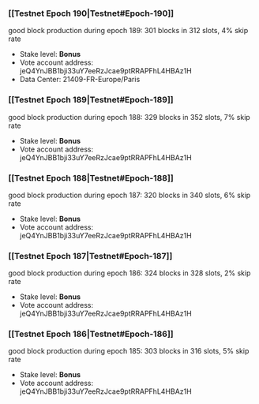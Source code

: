 ### [[Testnet Epoch 190|Testnet#Epoch-190]]
good block production during epoch 189: 301 blocks in 312 slots, 4% skip rate
* Stake level: **Bonus**
* Vote account address: jeQ4YnJBB1bji33uY7eeRzJcae9ptRRAPFhL4HBAz1H
* Data Center: 21409-FR-Europe/Paris
### [[Testnet Epoch 189|Testnet#Epoch-189]]
good block production during epoch 188: 329 blocks in 352 slots, 7% skip rate
* Stake level: **Bonus**
* Vote account address: jeQ4YnJBB1bji33uY7eeRzJcae9ptRRAPFhL4HBAz1H
### [[Testnet Epoch 188|Testnet#Epoch-188]]
good block production during epoch 187: 320 blocks in 340 slots, 6% skip rate
* Stake level: **Bonus**
* Vote account address: jeQ4YnJBB1bji33uY7eeRzJcae9ptRRAPFhL4HBAz1H
### [[Testnet Epoch 187|Testnet#Epoch-187]]
good block production during epoch 186: 324 blocks in 328 slots, 2% skip rate
* Stake level: **Bonus**
* Vote account address: jeQ4YnJBB1bji33uY7eeRzJcae9ptRRAPFhL4HBAz1H
### [[Testnet Epoch 186|Testnet#Epoch-186]]
good block production during epoch 185: 303 blocks in 316 slots, 5% skip rate
* Stake level: **Bonus**
* Vote account address: jeQ4YnJBB1bji33uY7eeRzJcae9ptRRAPFhL4HBAz1H